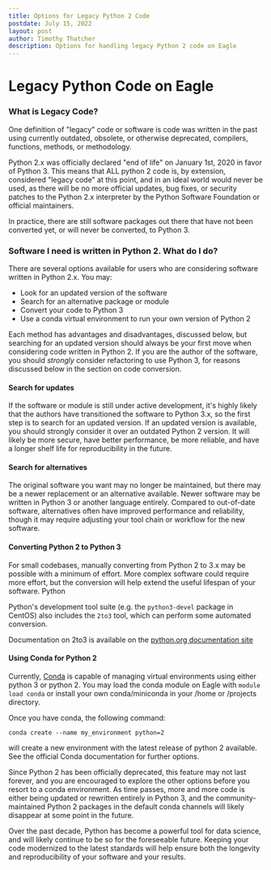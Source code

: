 ```yaml
---
title: Options for Legacy Python 2 Code
postdate: July 15, 2022
layout: post
author: Timothy Thatcher
description: Options for handling legacy Python 2 code on Eagle
---
```


# Legacy Python Code on Eagle

### What is Legacy Code?
One definition of "legacy" code or software is code was written in the past using currently outdated, obsolete, or otherwise deprecated, compilers, functions, methods, or methodology.

Python 2.x was officially declared "end of life" on January 1st, 2020 in favor of Python 3. This means that ALL python 2 code is, by extension, considered "legacy code" at this point, and in an ideal world would never be used, as there will be no more official updates, bug fixes, or security patches to the Python 2.x interpreter by the Python Software Foundation or official maintainers. 

In practice, there are still software packages out there that have not been converted yet, or will never be converted, to Python 3.

### Software I need is written in Python 2. What do I do?
There are several options available for users who are considering software written in Python 2.x. You may:

* Look for an updated version of the software
* Search for an alternative package or module
* Convert your code to Python 3
* Use a conda virtual environment to run your own version of Python 2

Each method has advantages and disadvantages, discussed below, but searching for an updated version should always be your first move when considering code written in Python 2. If you are the author of the software, you should _strongly_ consider refactoring to use Python 3, for reasons discussed below in the section on code conversion.

#### Search for updates
If the software or module is still under active development, it's highly likely that the authors have transitioned the software to Python 3.x, so the first step is to search for an updated version. If an updated version is available, you should strongly consider it over an outdated Python 2 version. It will likely be more secure, have better performance, be more reliable, and have a longer shelf life for reproducibility in the future.

#### Search for alternatives
The original software you want may no longer be maintained, but there may be a newer replacement or an alternative available. Newer software may be written in Python 3 or another language entirely. Compared to out-of-date software, alternatives often have improved performance and reliability, though it may require adjusting your tool chain or workflow for the new software.

#### Converting Python 2 to Python 3
For small codebases, manually converting from Python 2 to 3.x may be possible with a minimum of effort. More complex software could require more effort, but the conversion will help extend the useful lifespan of your software. Python

Python's development tool suite (e.g. the `python3-devel` package in CentOS) also includes the `2to3` tool, which can perform some automated conversion.

Documentation on 2to3 is available on the [python.org documentation site](https://docs.python.org/3/library/2to3.html)

#### Using Conda for Python 2
Currently, [Conda](https://www.anaconda.org) is capable of managing virtual environments using either python 3 or python 2. You may load the conda module on Eagle with `module load conda` or install your own conda/miniconda in your /home or /projects directory.

Once you have conda, the following command:

`conda create --name my_environment python=2`

will create a new environment with the latest release of python 2 available. See the official Conda documentation for further options.

Since Python 2 has been officially deprecated, this feature may not last forever, and you are encouraged to explore the other options before you resort to a conda environment. As time passes, more and more code is either being updated or rewritten entirely in Python 3, and the community-maintained Python 2 packages in the default conda channels will likely disappear at some point in the future.

Over the past decade, Python has become a powerful tool for data science, and will likely continue to be so for the foreseeable future. Keeping your code modernized to the latest standards will help ensure both the longevity and reproducibility of your software and your results.







